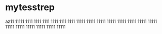 # mytesstrep
az11
11111
1111
1111
1111
1111
1111
1111
11111
11111
11111
11111
11111
11111
11111
11111
11111
11111
11111
11111
11111
11111
